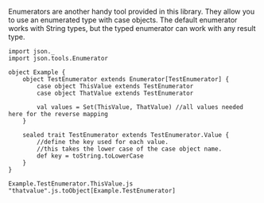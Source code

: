 Enumerators are another handy tool provided in this library. They allow you to use an enumerated type
with case objects. The default enumerator works with String types, but the typed enumerator can work with
any result type.

```tut
import json._
import json.tools.Enumerator

object Example {
    object TestEnumerator extends Enumerator[TestEnumerator] {
        case object ThisValue extends TestEnumerator
        case object ThatValue extends TestEnumerator

        val values = Set(ThisValue, ThatValue) //all values needed here for the reverse mapping
    }

    sealed trait TestEnumerator extends TestEnumerator.Value {
        //define the key used for each value.
        //this takes the lower case of the case object name.
        def key = toString.toLowerCase
    }
}

Example.TestEnumerator.ThisValue.js
"thatvalue".js.toObject[Example.TestEnumerator]
```